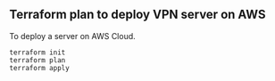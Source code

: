 ## Terraform plan to deploy VPN server on AWS

To deploy a server on AWS Cloud.
```
terraform init
terraform plan
terraform apply
```
